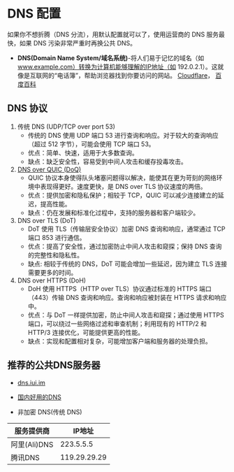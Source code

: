 # DNS 配置

如果你不想折腾（DNS 分流），用默认配置就可以了，使用运营商的 DNS 服务最快，如果 DNS 污染非常严重时再换公共 DNS。

- **DNS(Domain Name System/域名系统)**-将人们易于记忆的域名（如 www.example.com）转换为计算机能够理解的IP地址（如 192.0.2.1）。这就像是互联网的“电话簿”，帮助浏览器找到你要访问的网站。
[Cloudflare](https://www.cloudflare-cn.com/learning/dns/what-is-a-dns-server/)，
[百度百科](https://baike.baidu.com/item/%E5%9F%9F%E5%90%8D%E7%B3%BB%E7%BB%9F/2251573)

## DNS 协议
1. 传统 DNS (UDP/TCP over port 53)
   - 传统的 DNS 使用 UDP 端口 53 进行查询和响应。对于较大的查询响应（超过 512 字节），可能会使用 TCP 端口 53。
   - 优点：简单、快速，适用于大多数查询。
   - 缺点：缺乏安全性，容易受到中间人攻击和缓存投毒攻击。
2. [DNS over QUIC (DoQ)](https://zh.wikipedia.org/wiki/DNS_over_QUIC)
   - QUIC 协议本身使得队头堵塞问题得以解决，能使其在更为苛刻的网络环境中表现得更好。速度更快，是 DNS over TLS 协议速度的两倍。
   - 优点：提供加密和隐私保护；相较于 TCP，QUIC 可以减少连接建立的延迟，提高性能。
   - 缺点：仍在发展和标准化过程中，支持的服务器和客户端较少。
3. DNS over TLS (DoT)
   - DoT 使用 TLS（传输层安全协议）加密 DNS 查询和响应，通常通过 TCP 端口 853 进行通信。
   - 优点：提高了安全性，通过加密防止中间人攻击和窥探；保持 DNS 查询的完整性和隐私性。
   - 缺点: 相较于传统的 DNS，DoT 可能会增加一些延迟，因为建立 TLS 连接需要更多的时间。
4. DNS over HTTPS (DoH)
   - DoH 使用 HTTPS（HTTP over TLS）协议通过标准的 HTTPS 端口（443）传输 DNS 查询和响应。查询和响应被封装在 HTTPS 请求和响应中。
   - 优点：与 DoT 一样提供加密，防止中间人攻击和窥探；通过使用 HTTPS 端口，可以绕过一些网络过滤和审查机制；利用现有的 HTTP/2 和 HTTP/3 连接优化，可能提供更高的性能。
   - 缺点：实现和配置相对复杂，可能增加客户端和服务器的处理负担。

## 推荐的公共DNS服务器
- [dns.iui.im](https://dns.iui.im/#LOG)
- [国内好用的DNS](https://blog.lindexi.com/post/%E5%9B%BD%E5%86%85%E5%A5%BD%E7%94%A8%E7%9A%84-DNS-%E5%88%97%E8%A1%A8.html)

- 非加密 DNS(传统 DNS)

| 服务提供商 | IP地址 |
| -- | -- |
| 阿里(Ali)DNS | 223.5.5.5 |
| 腾讯DNS |  119.29.29.29 |
